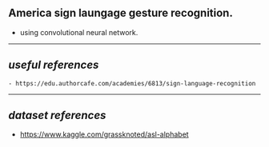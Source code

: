 ## America sign laungage gesture recognition. 
  -  using convolutional neural network.
  
  
  
  
  ------
  ***useful references***
  ------
    - https://edu.authorcafe.com/academies/6813/sign-language-recognition
  ------
  ***dataset references***
  -----
   - https://www.kaggle.com/grassknoted/asl-alphabet

    
    

